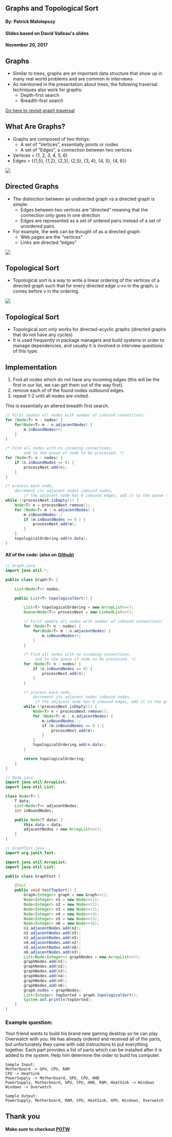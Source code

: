 ## Graphs and Topological Sort

#### By: Patrick Malolepszy

#### Slides based on David Valleau's slides

#### November 20, 2017



## Graphs

- Similar to trees, graphs are an important data structure that show up in many real world problems and are common in interviews
- As mentioned in the presentation about trees, the following traversal techniques also work for graphs:
    - Depth-first search
    - Breadth-first search

[Go here to revisit graph traversal](http://malolepp.myweb.cs.uwindsor.ca/oct23.html#/4)



## What Are Graphs?

- Graphs are composed of two things:
    - A set of “Vertices”, essentially points or nodes
    - A set of “Edges”, a connection between two vertices
- Vertices = {1, 2, 3, 4, 5, 6}
- Edges = {{1,5}, {1,2}, {2,3}, {2,5}, {3, 4}, {4, 5}, {4, 6}}

![](../img/graph3.png)


## Directed Graphs

- The distinction between an undirected graph vs a directed graph is simple:
    - Edges between two vertices are “directed” meaning that the connection only goes in one direction
    - Edges are represented as a set of ordered pairs instead of a set of unordered pairs.
- For example, the web can be thought of as a directed graph:
    - Web pages are the “vertices”
    - Links are directed “edges”


![](../img/directedGraph.png)



## Topological Sort

- Topological sort is a way to write a linear ordering of the vertices of a directed graph such that for every directed edge u->v in the graph, u comes before v in the ordering.

![](../img/topSort.png)


## Topological Sort

- Topological sort only works for directed-acyclic graphs (directed graphs that do not have any cycles)
- It is used frequently in package managers and build systems in order to manage dependencies, and usually it is involved in interview questions of this type.


## Implementation

1. Find all nodes which do not have any incoming edges (this will be the first in our list, we can get them out of the way first).
1. remove each of of the found nodes outbound edges.
1. repeat 1-2 until all nodes are visited.

This is essentially an altered breadth first search.


```java
// First update all nodes with number of inbound connections:
for (Node<T> n : nodes) {
    for(Node<T> m : n.adjacentNodes) {
        m.inBoundNodes++;
    }
}
```


```java
/* Find all nodes with no incoming connections,
        and to the queue of node to be processed. */
for (Node<T> n : nodes) {
    if (n.inBoundNodes == 0) {
        processNext.add(n);
    }
}
```


```java
/* process each node,
    decrement its adjacent nodes inbound nodes,
        if the adjacent node has 0 inbound edges, add it to the queue to be processed.*/
while (!processNext.isEmpty()) {
    Node<T> n = processNext.remove();
    for (Node<T> m : n.adjacentNodes) {
        m.inBoundNodes--;
        if (m.inBoundNodes == 0 ) {
            processNext.add(m);
        }
    }
    topologicalOrdering.add(n.data);
}
```


#### All of the code:  (also on [Github](https://github.com/PatrickMalolepszy/Technical-Interview-Prep-Lectures))
```java
// Graph.java
import java.util.*;

public class Graph<T> {

    List<Node<T>> nodes;

    public List<T> topologicalSort() {

        List<T> topologicalOrdering = new ArrayList<>();
        Queue<Node<T>> processNext = new LinkedList<>();

        // First update all nodes with number of inbound connections:
        for (Node<T> n : nodes) {
            for(Node<T> m : n.adjacentNodes) {
                m.inBoundNodes++;
            }
        }

        /* Find all nodes with no incoming connections,
             and to the queue of node to be processed. */
        for (Node<T> n : nodes) {
            if (n.inBoundNodes == 0) {
                processNext.add(n);
            }
        }

        /* process each node,
            decrement its adjacent nodes inbound nodes,
             if the adjacent node has 0 inbound edges, add it to the queue to be processed.*/
        while (!processNext.isEmpty()) {
            Node<T> n = processNext.remove();
            for (Node<T> m : n.adjacentNodes) {
                m.inBoundNodes--;
                if (m.inBoundNodes == 0 ) {
                    processNext.add(m);
                }
            }
            topologicalOrdering.add(n.data);
        }

        return topologicalOrdering;
    }
}

// Node.java
import java.util.ArrayList;
import java.util.List;

class Node<T> {
    T data;
    List<Node<T>> adjacentNodes;
    int inBoundNodes;

    public Node(T data) {
        this.data = data;
        adjacentNodes = new ArrayList<>();
    }
}

// GraphTest.java
import org.junit.Test;

import java.util.ArrayList;
import java.util.List;

public class GraphTest {

    @Test
    public void testTopSort() {
        Graph<Integer> graph = new Graph<>();
        Node<Integer> n1 = new Node<>(1);
        Node<Integer> n2 = new Node<>(2);
        Node<Integer> n3 = new Node<>(3);
        Node<Integer> n4 = new Node<>(4);
        Node<Integer> n5 = new Node<>(5);
        Node<Integer> n6 = new Node<>(6);
        n1.adjacentNodes.add(n2);
        n2.adjacentNodes.add(n3);
        n2.adjacentNodes.add(n5);
        n4.adjacentNodes.add(n2);
        n5.adjacentNodes.add(n6);
        n6.adjacentNodes.add(n3);
        List<Node<Integer>> graphNodes = new ArrayList<>();
        graphNodes.add(n1);
        graphNodes.add(n2);
        graphNodes.add(n3);
        graphNodes.add(n4);
        graphNodes.add(n5);
        graphNodes.add(n6);
        graph.nodes = graphNodes;
        List<Integer> topSorted = graph.topologicalSort();
        System.out.println(topSorted);
    }
}
```



### Example question:

Your friend wants to build his brand new gaming desktop so he can play Overwatch with you. He has already ordered and received all of the parts, but unfortunately they came with odd instructions to put everything together. Each part provides a list of parts which can be installed after it is added to the system. Help him determine the order to build his computer.


```
Sample Input:
Motherboard -> GPU, CPU, RAM
CPU -> HeatSink
PowerSupply -> Motherboard, GPU, CPU, HHD
PowerSupply, Motherboard, GPU, CPU, HHD, RAM, HeatSink -> Windows
Windows -> Overwatch

Sample Output:
PowerSupply, Motherboard, RAM, CPU, HeatSink, GPU, Windows, Overwatch
```



## Thank you

#### Make sure to checkout [POTW](https://potw.cs.uwindsor.ca/)



